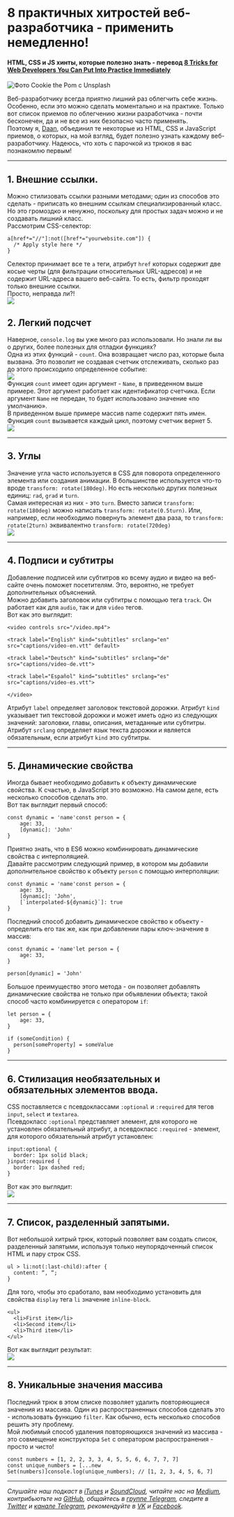 # 8 практичных хитростей веб-разработчика - применить немедленно!
#### HTML, CSS и JS хинты, которые полезно знать - перевод [8 Tricks for Web Developers You Can Put Into Practice Immediately](https://levelup.gitconnected.com/8-tricks-for-web-developers-you-can-put-into-practice-immediately-98079e65fd7d)
![Фото Cookie the Pom с Unsplash](https://cdn-images-1.medium.com/max/600/1*KqPUfEEErHiexvE_WKbUZQ.jpeg)

Веб-разработчику всегда приятно лишний раз облегчить себе жизнь. Особенно, если это можно сделать моментально и на практике. Только вот список приемов по облегчению жизни разработчика - почти бесконечен, да и не все из них безопасно часто применять.   
Поэтому я, [Daan](https://medium.com/@daaaan), объединил те некоторые из HTML, CSS и JavaScript приемов, о которых, на мой взгляд, будет полезно узнать каждому веб-разработчику. Надеюсь, что хоть с парочкой из трюков я вас познакомлю первым!   
***

## 1. Внешние ссылки.
Можно стилизовать ссылки разными методами; один из способов это сделать - приписать ко внешним ссылкам специализированный класс. Но это громоздко и ненужно, поскольку для простых задач можно и не создавать лишний класс.   
Рассмотрим CSS-селектор:   

```
a[href*="//"]:not([href*="yourwebsite.com"]) {
  /* Apply style here */
}
```

Селектор принимает все те ```a``` теги, атрибут ```href``` которых содержит две косые черты (для фильтрации относительных URL-адресов) и не содержит URL-адреса вашего веб-сайта. То есть, фильтр проходят только внешние ссылки.   
Просто, неправда ли?!   
![](https://cdn-images-1.medium.com/max/600/1*HKFgRD-lvgCATTnlDJQpEw.png)   

## 2. Легкий подсчет
Наверное, ```console.log``` вы уже много раз использовали. Но знали ли вы о других, более полезных для отладки функциях?   
Одна из этих функций - ```count```. Она возвращает число раз, которые была вызвана. Это позволит не создавая счетчик отслеживать, сколько раз до этого происходило определенное событие:   
![](https://miro.medium.com/max/700/1*qfEEJVnRVYcJLlQjnlDWOA.png)   
Функция ```count``` имеет один аргумент - ```Name```, в приведенном выше примере. Этот аргумент работает как идентификатор счетчика. Если аргумент ```Name``` не передан, то будет использовано значение «по умолчанию».   
В приведенном выше примере массив name содержит пять имен. Функция ```count``` вызывается каждый цикл, поэтому счетчик вернет 5.   
![](https://miro.medium.com/max/700/1*PxwHIWyH4JwKj3CE11QYEA.png)   
***

## 3. Углы
Значение угла часто используется в CSS для поворота определенного элемента или создания анимации. В большинстве используется что-то вроде ```transform: rotate(180deg)```. Но есть несколько других полезных единиц: ```rad```, ```grad``` и ```turn```.   
Самая интересная из них - это ```turn```. Вместо записи ```transform: rotate(180deg)``` можно написать ```transform: rotate(0.5turn)```. Или, например, если необходимо повернуть элемент два раза, то ```transform: rotate(2turn)``` эквивалентно ```transform: rotate(720deg)```   
![](https://miro.medium.com/max/700/1*NYo2to6xFIm9mjOoXkkpbg.png)   
***

## 4. Подписи и субтитры
Добавление подписей или субтитров ко всему аудио и видео на веб-сайте очень поможет посетителям. Это, вероятно, не требует дополнительных объяснений.   
Можно добавить заголовок или субтитры с помощью тега ```track```. Он работает как для ```audio```, так и для ```video``` тегов.   
Вот как это выглядит:   

```
<video controls src="/video.mp4">

<track label="English" kind="subtitles" srclang="en" src="captions/video-en.vtt" default>

<track label="Deutsch" kind="subtitles" srclang="de" src="captions/video-de.vtt">

<track label="Español" kind="subtitles" srclang="es" src="captions/video-es.vtt">

</video>
```

Атрибут ```label``` определяет заголовок текстовой дорожки. Атрибут ```kind``` указывает тип текстовой дорожки и может иметь одно из следующих значений: заголовки, главы, описания, метаданные или субтитры. Атрибут ```srclang``` определяет язык текста дорожки и является обязательным, если атрибут ```kind``` это субтитры.   
***

## 5. Динамические свойства
Иногда бывает необходимо добавить к объекту динамические свойства. К счастью, в JavaScript это возможно. На самом деле, есть несколько способов сделать это.   
Вот так выглядит первый способ:   

```
const dynamic = 'name'const person = {
    age: 33,
    [dynamic]: 'John'
}
```

Приятно знать, что в ES6 можно комбинировать динамические свойства с интерполяцией.   
Давайте рассмотрим следующий пример, в котором мы добавили дополнительное свойство к объекту ```person``` с помощью интерполяции:   

```
const dynamic = 'name'const person = {
    age: 33,
    [dynamic]: 'John',
    [`interpolated-${dynamic}`]: true
}
```

Последний способ добавить динамическое свойство к объекту - определить его так же, как при добавлении пары ключ-значение в массив:   

```
const dynamic = 'name'let person = {
    age: 33,
}

person[dynamic] = 'John'
```

Большое преимущество этого метода - он позволяет добавлять динамические свойства не только при объявлении объекта; такой способ часто комбинируется с оператором ```if```:   

```
let person = {
    age: 33,
}

if (someCondition) {
  person[someProperty] = someValue
}
```
***

## 6. Стилизация необязательных и обязательных элементов ввода.
CSS поставляется с псевдоклассами ```:optional``` и ```:required``` для тегов ```input```, ```select``` и ```textarea```.   
Псевдокласс ```:optional``` представляет элемент, для которого не установлен обязательный атрибут, а псевдокласс ```:required``` - элемент, для которого обязательный атрибут установлен:   

```
input:optional {
  border: 1px solid black;
}input:required {
  border: 1px dashed red;
}
```

Вот как это выглядит:   
![](https://miro.medium.com/max/700/1*6GPuyCBKBE0yBxSGwOT4kw.png)   
***

## 7. Список, разделенный запятыми.
Вот небольшой хитрый трюк, который позволяет вам создать список, разделенный запятыми, используя только неупорядоченный список HTML и пару строк CSS.   

```
ul > li:not(:last-child):after {
  content: “, “;
}
```

Для того, чтобы это сработало, вам необходимо установить для свойства ```display``` тега ```li``` значение ```inline-block```.   

```
<ul>
  <li>First item</li>
  <li>Second item</li>
  <li>Third item</li>
</ul>
```

Вот как выглядит результат:   
![](https://miro.medium.com/max/700/1*Tns9BFDgnKXmTQx99S3LzA.png)   
***

## 8. Уникальные значения массива
Последний трюк в этом списке позволяет удалить повторяющиеся значения из массива. Один из распространенных способов сделать это - использовать функцию ```filter```.    Как обычно, есть несколько способов решить эту проблему.   
Мой любимый способ удаления повторяющихся значений из массива - это совмещение конструктора ```Set``` с оператором распространения - просто и чисто!   

```
const numbers = [1, 2, 2, 3, 3, 4, 5, 5, 6, 6, 7, 7, 7]
const unique_numbers = [...new Set(numbers)]console.log(unique_numbers); // [1, 2, 3, 4, 5, 6, 7]
```

***
*Слушайте наш подкаст в [iTunes](https://itunes.apple.com/ru/podcast/девшахта/id1226773343) и [SoundCloud](https://soundcloud.com/devschacht), читайте нас на [Medium](https://medium.com/devschacht), контрибьютьте на [GitHub](https://github.com/devSchacht), общайтесь в [группе Telegram](https://t.me/devSchacht), следите в [Twitter](https://twitter.com/DevSchacht) и [канале Telegram](https://t.me/devSchachtChannel), рекомендуйте в [VK](https://vk.com/devschacht) и [Facebook](https://www.facebook.com/devSchacht).*
